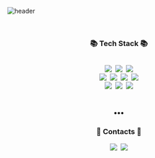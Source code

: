 ![header](https://capsule-render.vercel.app/api?type=soft&height=120&color=f67280&section=header&text=JiwooKim&fontSize=50&fontColor=f5fcff)

<br>

<h3 align="center">📚 Tech Stack 📚</h3>

<br>

<div align=center>
	<a><img src="https://img.shields.io/badge/Java-003796?style=round-square&logo=Java&logoColor=white"/></a>&nbsp;
	<a><img src="https://img.shields.io/badge/Python-00599C?style=round-square&logo=Python&logoColor=white"/></a>&nbsp;
	<a><img src="https://img.shields.io/badge/C-A8B9CC?style=round-square&logo=C&logoColor=white"/></a>
	<br>
	<a><img src="https://img.shields.io/badge/Spring%20Boot-6db33f?style=round-square&logo=Spring&logoColor=white"/></a>&nbsp;
	<a><img src="https://img.shields.io/badge/Hibernate-59666C?style=round-square&logo=Linux&logoColor=white"/></a>&nbsp;
	<a><img src="https://img.shields.io/badge/Android-3ddc84?style=round-square&logo=Android&logoColor=white"/></a>&nbsp;
	<a><img src="https://img.shields.io/badge/MySQL-4479a1?style=round-square&logo=MySQL&logoColor=white"/></a>
	<br>
	<a><img src="https://img.shields.io/badge/Linux-FCC624?style=round-square&logo=Linux&logoColor=white"/></a>&nbsp;
	<a><img src="https://img.shields.io/badge/AWS-232F3E?style=round-square&logo=Amazon-AWS&logoColor=white"/></a>&nbsp;
	<a><img src="https://img.shields.io/badge/Git-F05032?style=round-square&logo=Git&logoColor=white"/></a>
</div>
 
<br>

<h3 align="center">•••</h3>

<h3 align="center">💎 Contacts 💎</h3>

<div align=center>
	<a href="mailto:jiwoo.kim.dev@gmail.com"><img src="https://img.shields.io/badge/Gmail-d14836?style=round-square&logo=Gmail&logoColor=white&link=mailto:jiwoo.kim.dev@gmail.com"/></a>&nbsp;
	<a href="https://velog.io/@jwkim"><img src="https://img.shields.io/badge/Tech%20Blog-11B48A?style=round-square&logo=Vimeo&logoColor=white&link=https://velog.io/@jwkim"/></a>	
</div>
